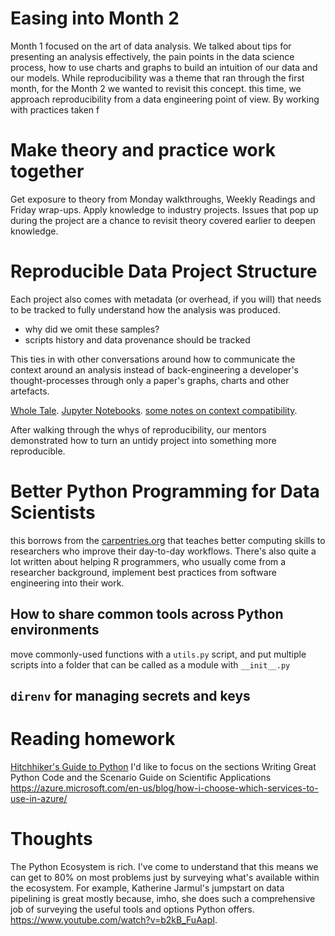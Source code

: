 # Easing into Month 2 

Month 1 focused on the art of data analysis. We talked about tips for presenting an analysis effectively, the pain points in the data science process, how to use charts and graphs to build an intuition of our data and our models. While reproducibility was a theme that ran through the first month, for the Month 2 we wanted to revisit this concept. this time, we approach reproducibility from a data engineering point of view. By working with practices taken f

# Make theory and practice work together 

Get exposure to theory from Monday walkthroughs, Weekly Readings and Friday wrap-ups. Apply knowledge to industry projects. Issues that pop up during the project are a chance to revisit theory covered earlier to deepen knowledge. 

# Reproducible Data Project Structure 
Each project also comes with metadata (or overhead, if you will) that needs to be tracked to fully understand how the analysis was produced. 

- why did we omit these samples? 
- scripts history and data provenance should be tracked 

This ties in with other conversations around how to communicate the context around an analysis instead of back-engineering a developer's thought-processes through only a paper's graphs, charts and other artefacts. 

[Whole Tale](https://dashboard.wholetale.org/login). 
[Jupyter Notebooks](https://github.com/jupyter/jupyter/wiki/A-gallery-of-interesting-Jupyter-Notebooks). 
[some notes on context compatibility](https://simplystatistics.org/2018/05/24/context-compatibility-in-data-analysis/). 

After walking through the whys of reproducibility, our mentors demonstrated how to turn an untidy project into something more reproducible. 

# Better Python Programming for Data Scientists
this borrows from the [carpentries.org](https://carpentries.org) that teaches better computing skills to researchers who improve their day-to-day workflows. There's also quite a lot written about helping R programmers, who usually come from a researcher background, implement best practices from software engineering into their work. 

## How to share common tools across Python environments 
move commonly-used functions with a `utils.py` script, and put multiple scripts into a folder that can be called as a module with `__init__.py`
 
## `direnv` for managing secrets and keys

# Reading homework
[Hitchhiker's Guide to Python](http://docs.python-guide.org/en/latest/)
I'd like to focus on the sections Writing Great Python Code and the Scenario Guide on Scientific Applications
https://azure.microsoft.com/en-us/blog/how-i-choose-which-services-to-use-in-azure/

# Thoughts
The Python Ecosystem is rich. I've come to understand that this means we can get to 80% on most problems just by surveying what's available within the ecosystem. For example, Katherine Jarmul's jumpstart on data pipelining is great mostly because, imho, she does such a comprehensive job of surveying the useful tools and options Python offers.  https://www.youtube.com/watch?v=b2kB_FuAapI. 
